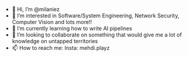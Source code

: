 - 👋 Hi, I’m @milaniez
- 👀 I’m interested in Software/System Engineering, Network Security, Computer Vision and lots more!!
- 🌱 I’m currently learning how to write AI pipelines
- 💞️ I’m looking to collaborate on something that would give me a lot of knowledge on untapped territories
- 📫 How to reach me: Insta: mehdi.playz

<!---
milaniez/milaniez is a ✨ special ✨ repository because its `README.md` (this file) appears on your GitHub profile.
You can click the Preview link to take a look at your changes.
--->
